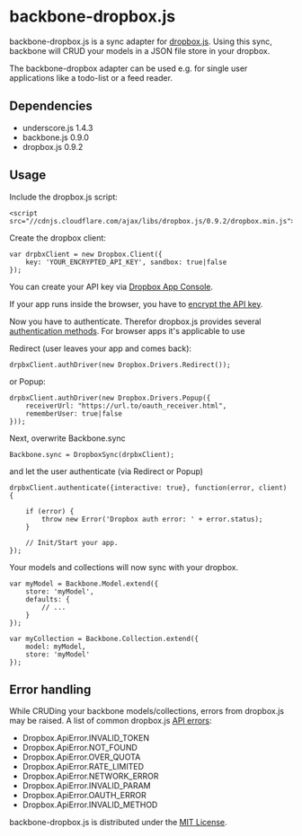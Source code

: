 backbone-dropbox.js
===================

backbone-dropbox.js is a sync adapter for [dropbox.js](https://github.com/dropbox/dropbox-js). Using this sync, backbone will CRUD your models in a JSON file store in your dropbox.

The backbone-dropbox adapter can be used e.g. for single user applications like a todo-list or a feed reader.

Dependencies
------------
*   underscore.js 1.4.3
*   backbone.js 0.9.0
*   dropbox.js 0.9.2

Usage
-----

Include the dropbox.js script:

    <script src="//cdnjs.cloudflare.com/ajax/libs/dropbox.js/0.9.2/dropbox.min.js">
</script>


Create the dropbox client:

    var drpbxClient = new Dropbox.Client({
        key: 'YOUR_ENCRYPTED_API_KEY', sandbox: true|false
    });
    
You can create your API key via [Dropbox App Console](https://www.dropbox.com/developers/apps).

If your app runs inside the browser, you have to [encrypt the API key](https://dl-web.dropbox.com/spa/pjlfdak1tmznswp/api_keys.js/public/index.html).

Now you have to authenticate. Therefor dropbox.js provides several [authentication methods](https://github.com/dropbox/dropbox-js/blob/master/doc/auth_drivers.md). For browser apps it's applicable to use

Redirect (user leaves your app and comes back):

    drpbxClient.authDriver(new Dropbox.Drivers.Redirect());

or Popup:

    drpbxClient.authDriver(new Dropbox.Drivers.Popup({
        receiverUrl: "https://url.to/oauth_receiver.html",
        rememberUser: true|false
    }));

Next, overwrite Backbone.sync

    Backbone.sync = DropboxSync(drpbxClient);

and let the user authenticate (via Redirect or Popup)

    drpbxClient.authenticate({interactive: true}, function(error, client) {

        if (error) {
            throw new Error('Dropbox auth error: ' + error.status);
        }

        // Init/Start your app.
    });
    
Your models and collections will now sync with your dropbox.

    var myModel = Backbone.Model.extend({
        store: 'myModel',
        defaults: {
            // ...
        }
    });
    
    var myCollection = Backbone.Collection.extend({
        model: myModel,
        store: 'myModel'
    });


Error handling
--------------
While CRUDing your backbone models/collections, errors from dropbox.js may be raised. A list of common dropbox.js [API errors](http://coffeedoc.info/github/dropbox/dropbox-js/master/classes/Dropbox/ApiError.html): 

*    Dropbox.ApiError.INVALID_TOKEN
*    Dropbox.ApiError.NOT_FOUND
*    Dropbox.ApiError.OVER_QUOTA
*    Dropbox.ApiError.RATE_LIMITED
*    Dropbox.ApiError.NETWORK_ERROR
*    Dropbox.ApiError.INVALID_PARAM
*    Dropbox.ApiError.OAUTH_ERROR
*    Dropbox.ApiError.INVALID_METHOD


backbone-dropbox.js is distributed under the [MIT License](http://opensource.org/licenses/MIT).
